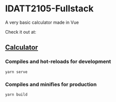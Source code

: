 # IDATT2105-Fullstack

A very basic calculator made in Vue

Check it out at:

## <a href='http://www.dudensomflytta.no'>Calculator</a>




### Compiles and hot-reloads for development
```
yarn serve
```

### Compiles and minifies for production
```
yarn build
```

